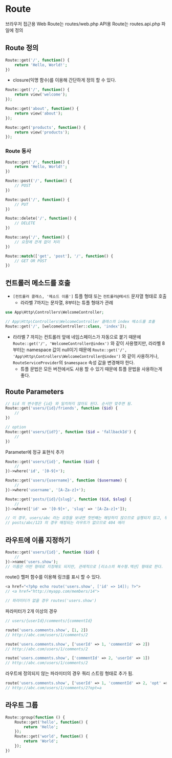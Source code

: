 # Route

브라우저 접근용 Web Route는 routes/web.php
API용 Route는 routes.api.php 파일에 정의

## Route 정의

```php
Route::get('/', function() {
    return 'Hello, World!';
})
```

- closure(익명 함수)를 이용해 간단하게 정의 할 수 있다.

```php
Route::get('/', function() {
    return view('welcome');
});

Route::get('about', function() {
    return view('about');
});

Route::get('products', function() {
    return view('products');
});
```

### Route 동사

```php
Route::get('/', function() {
    return 'Hello, World!';
})

Route::post('/', function() {
    // POST
})

Route::put('/', function() {
    // PUT
})

Route::delete('/', function() {
    // DELETE
})

Route::any('/', function() {
    // 요청에 관계 없이 처리
})

Route::match(['get', 'post'], '/', function() {
    // GET OR POST
})
```

## 컨트롤러 메소드를 호출

- `[컨트롤러 클래스, '메소드 이름']` 튜플 형태 또는 `컨트롤러@메서드` 문자열 형태로 호출
  - 라라벨 7까지는 문자열, 8부터는 튜플 형태가 관례

```php
use App\Http\Controllers\WelcomeController;

// App\Http\Controllers\WelcomeController 클래스의 index 메소드를 호출
Route::get('/', [welcomeController::class, 'index']);
```

- 라라벨 7 까지는 컨트롤러 앞에 네임스페이스가 자동으로 붙기 때문에 `Route::get('/', 'WelcomeController@index')` 와 같이 사용했지만, 라라벨 8 부터는 namespace 값이 null이기 때문에 `Route::get('/', 'App\Http\Controllers\WelcomeController@index')` 와 같이 사용하거나, `RouteServiceProvider`의 `$namespace` 속성 값을 변경해야 한다.
  - 튜플 문법은 모든 버전에서도 사용 할 수 있기 때문에 튜플 문법을 사용하는게 좋다.

## Route Parameters

```php
// $id 의 변수명은 {id} 와 일치하지 않아도 된다. 순서만 맞추면 됨.
Route::get('users/{id}/friends', function ($id) {
    //
})

// option
Route::get('users/{id?}', function ($id = 'fallbackId') {
    //
})
```

Parameter에 정규 표현식 추가

```php
Route::get('users/{id}', function ($id) {
    //
})->where('id', '[0-9]+');

Route::get('users/{username}', function ($username) {
    //
})->where('username', '[A-Za-z]+');

Route::get('posts/{id}/{slug}', function ($id, $slug) {
    //
})->where(['id' => '[0-9]+', 'slug' => '[A-Za-z]+']);

// 이 경우, users/abc 라는 요청을 보내면 첫번째는 해당하지 않으므로 실행되지 않고, 두 번째에서 실행 됨.
// posts/abc/123 의 경우 매칭되는 라우트가 없으므로 404 에러
```

## 라우트에 이름 지정하기

```php
Route::get('users/{id}', function ($id) {
    //
})->name('users.show');
// 이름은 어떤 형태로 지정해도 되지만, 관례적으로 [리소스의 복수형.액션] 형태로 한다.
```

route() 헬퍼 함수를 이용해 링크를 표시 할 수 있다.

```php
<a href="<?php echo route('users.show', ['id' => 14]); ?>">
// <a href="http://myapp.com/members/14">

// 파라미터가 없을 경우 routes('users.show')
```

파라미터가 2개 이상의 경우

```php
// users/{userId}/comments/{commentId}

route('users.comments.show', [1, 2])
// http://abc.com/users/1/comments/2

route('users.comments.show', ['userId' => 1, 'commentId' => 2])
// http://abc.com/users/1/comments/2

route('users.comments.show', ['commentId' => 2, 'userId' => 1])
// http://abc.com/users/1/comments/2
```

라우트에 정의되지 않는 파라미터의 경우 쿼리 스트링 형태로 추가 됨.

```php
route('users.comments.show', ['userId' => 1, 'commentId' => 2, 'opt' => 'a'])
// http://abc.com/users/1/comments/2?opt=a
```

## 라우트 그룹

```php
Route::group(function () {
    Route::get('hello', function() {
        return 'Hello';
    });
    Route::get('world', function() {
        return 'World';
    });
})
```
